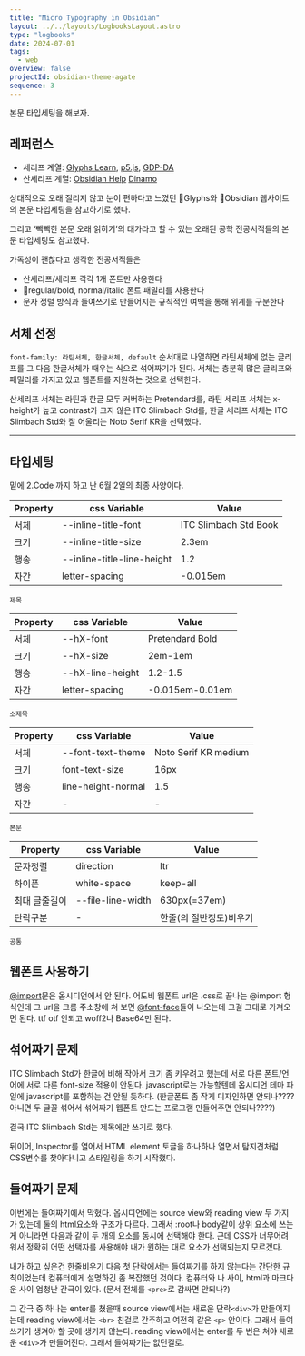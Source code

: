 ```yaml
---
title: "Micro Typography in Obsidian"
layout: ../../layouts/LogbooksLayout.astro
type: "logbooks"
date: 2024-07-01
tags:
  - web
overview: false
projectId: obsidian-theme-agate
sequence: 3
---
```

본문 타입세팅을 해보자.  

## 레퍼런스

- 세리프 계열:  [Glyphs Learn](https://glyphsapp.com/learn/creating-a-variable-font), [p5.js](https://archive.p5js.org/), [GDP-DA](https://postdigitalgraphicdesign.com/)
- 산세리프 계열:  [Obsidian Help](https://help.obsidian.md/Home) [Dinamo](https://abcdinamo.com/studio)

상대적으로 오래 질리지 않고 눈이 편하다고 느꼈던 Glyphs와 Obsidian 웹사이트의 본문 타입세팅을 참고하기로 했다.

그리고 ‘빽빽한 본문 오래 읽히기’의 대가라고 할 수 있는 오래된 공학 전공서적들의 본문 타입세팅도 참고했다.

가독성이 괜찮다고 생각한 전공서적들은
-  산세리프/세리프 각각 1개 폰트만 사용한다
-  regular/bold, normal/italic 폰트 패밀리를 사용한다
-  문자 정렬 방식과 들여쓰기로 만들어지는 규칙적인 여백을 통해 위계를 구분한다

## 서체 선정
`font-family: 라틴서체, 한글서체, default` 순서대로 나열하면 라틴서체에 없는 글리프를 그 다음 한글서체가 때우는 식으로 섞어짜기가 된다. 서체는 충분히 많은 글리프와 패밀리를 가지고 있고 웹폰트를 지원하는 것으로 선택한다.

산세리프 서체는 라틴과 한글 모두 커버하는 Pretendard를, 라틴 세리프 서체는 x-height가 높고 contrast가 크지 않은 ITC Slimbach Std를, 한글 세리프 서체는 ITC Slimbach Std와 잘 어울리는 Noto Serif KR을 선택했다.

---


## 타입세팅
밑에 2.Code 까지 하고 난 6월 2일의 최종 사양이다.

| Property | css Variable               | Value                 |
| -------- | -------------------------- | --------------------- |
| 서체       | --inline-title-font        | ITC Slimbach Std Book |
| 크기       | --inline-title-size        | 2.3em                 |
| 행송       | --inline-title-line-height | 1.2                   |
| 자간       | letter-spacing             | -0.015em              |
<small>제목</small>

| Property | css Variable     | Value           |
| -------- | ---------------- | --------------- |
| 서체       | --hX-font        | Pretendard Bold |
| 크기       | --hX-size        | 2em-1em         |
| 행송       | --hX-line-height | 1.2-1.5         |
| 자간       | letter-spacing   | -0.015em-0.01em |
<small>소제목</small>

| Property | css Variable       | Value                |
| -------- | ------------------ | -------------------- |
| 서체       | --font-text-theme  | Noto Serif KR medium |
| 크기       | font-text-size     | 16px                 |
| 행송       | line-height-normal | 1.5                  |
| 자간       | -                  | -                    |
<small>본문</small>

| Property | css Variable      | Value         |
| -------- | ----------------- | ------------- |
| 문자정렬     | direction         | ltr           |
| 하이픈      | white-space       | keep-all      |
| 최대 글줄길이  | --file-line-width | 630px(=37em)  |
| 단락구분     | -                 | 한줄(의 절반정도)비우기 |
<small>공통</small>



## 웹폰트 사용하기
[@import](https://developer.mozilla.org/ko/docs/Web/CSS/@import)문은 옵시디언에서 안 된다. 어도비 웹폰트 url은 .css로 끝나는 @import 형식인데 그 url을 크롬 주소창에 쳐 보면 [@font-face](https://developer.mozilla.org/ko/docs/Web/CSS/@font-face)들이 나오는데 그걸 그대로 가져오면 된다. ttf otf 안되고 woff2나 Base64만 된다.

## 섞어짜기 문제
 ITC Slimbach Std가 한글에 비해 작아서 크기 좀 키우려고 했는데 서로 다른 폰트/언어에 서로 다른 font-size 적용이 안된다. javascript로는 가능할텐데 옵시디언 테마 파일에 javascript를 포함하는 건 안될 듯하다. (한글폰트 좀 작게 디자인하면 안되나???? 아니면 두 글꼴 섞어서 섞어짜기 웹폰트 만드는 프로그램 만들어주면 안되나????)

결국 ITC Slimbach Std는 제목에만 쓰기로 했다.

뒤이어, Inspector를 열어서 HTML element 토글을 하나하나 열면서 탐지견처럼 CSS변수를 찾아다니고 스타일링을 하기 시작했다.


## 들여짜기 문제
이번에는 들여짜기에서 막혔다. 옵시디언에는 source view와 reading view 두 가지가 있는데 둘의 html요소와 구조가 다르다. 그래서 :root나 body같이 상위 요소에 쓰는 게 아니라면 다음과 같이 두 개의 요소를 동시에 선택해야 한다. 근데 CSS가 너무어려워서 정확히 어떤 선택자를 사용해야 내가 원하는 대로 요소가 선택되는지 모르겠다.

내가 하고 싶은건 한줄비우기 다음 첫 단락에서는 들여짜기를 하지 않는다는 간단한 규칙이었는데 컴퓨터에게 설명하긴 좀 복잡했던 것이다. 컴퓨터와 나 사이, html과 마크다운 사이 엄청난 간극이 있다. (문서 전체를 `<pre>`로 감싸면 안되나?)

그 간극 중 하나는 enter를 쳤을때 source view에서는 새로운 단락`<div>`가 만들어지는데 reading view에서는 `<br>` 친걸로 간주하고 여전히 같은 `<p>` 안이다. 그래서 들여쓰기가 생겨야 할 곳에 생기지 않는다. reading view에서는 enter를 두 번은 쳐야 새로운 `<div>`가 만들어진다. 그래서 들여짜기는 없던걸로.